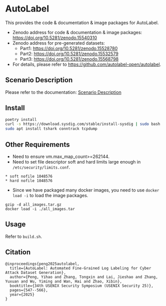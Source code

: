 # AutoLabel

This provides the code & documentation & image packages for AutoLabel.

- Zenodo address for code & documentation & image packages: https://doi.org/10.5281/zenodo.15540310
- Zenodo address for pre-generated datasets:
  - Part1: https://doi.org/10.5281/zenodo.15528780
  - Part2: https://doi.org/10.5281/zenodo.15532579
  - Part3: https://doi.org/10.5281/zenodo.15568798
- For details, please refer to https://github.com/autolabel-open/autolabel.

## Scenario Description

Please refer to the documentation: [Scenario Description](./scenario_descriptions.md)

## Install

```bash
poetry install
curl -s https://download.sysdig.com/stable/install-sysdig | sudo bash
sudo apt install tshark conntrack tcpdump
```

## Other Requirements

- Need to ensure vm.max_map_count>=262144.
- Need to set file descriptor soft and hard limits large enough in `/etc/security/limits.conf`.

```
* soft nofile 1048576
* hard nofile 1048576
```

- Since we have packaged many docker images, you need to use `docker load -i` to load the image packages.

```
gzip -d all_images.tar.gz
docker load -i ./all_images.tar
```

## Usage

Refer to `build.sh`.

## Citation

```
@inproceedings{peng2025autolabel,
  title={AutoLabel: Automated Fine-Grained Log Labeling for Cyber Attack Dataset Generation},
  author={Peng, Yihao and Zhang, Tongxin and Lai, Jieshao and Zhang, Yuxuan and Wu, Yiming and Wan, Hai and Zhao, Xibin},
  booktitle={34th USENIX Security Symposium (USENIX Security 25)},
  pages={547--566},
  year={2025}
}
```
